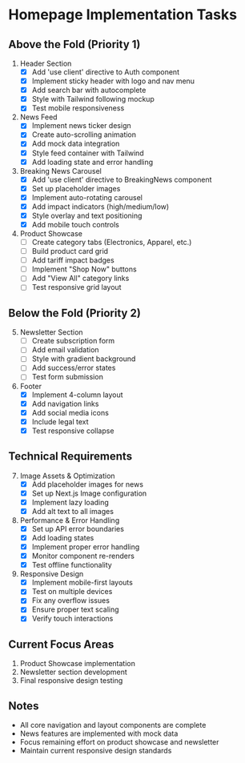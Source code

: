 # Homepage Implementation Tasks

## Above the Fold (Priority 1)

1. Header Section
   - [x] Add 'use client' directive to Auth component
   - [x] Implement sticky header with logo and nav menu
   - [x] Add search bar with autocomplete
   - [x] Style with Tailwind following mockup
   - [x] Test mobile responsiveness

2. News Feed
   - [x] Implement news ticker design
   - [x] Create auto-scrolling animation
   - [x] Add mock data integration
   - [x] Style feed container with Tailwind
   - [x] Add loading state and error handling

3. Breaking News Carousel
   - [x] Add 'use client' directive to BreakingNews component
   - [x] Set up placeholder images
   - [x] Implement auto-rotating carousel
   - [x] Add impact indicators (high/medium/low)
   - [x] Style overlay and text positioning
   - [x] Add mobile touch controls

4. Product Showcase
   - [ ] Create category tabs (Electronics, Apparel, etc.)
   - [ ] Build product card grid
   - [ ] Add tariff impact badges
   - [ ] Implement "Shop Now" buttons
   - [ ] Add "View All" category links
   - [ ] Test responsive grid layout

## Below the Fold (Priority 2)

5. Newsletter Section
   - [ ] Create subscription form
   - [ ] Add email validation
   - [ ] Style with gradient background
   - [ ] Add success/error states
   - [ ] Test form submission

6. Footer
   - [x] Implement 4-column layout
   - [x] Add navigation links
   - [x] Add social media icons
   - [x] Include legal text
   - [x] Test responsive collapse

## Technical Requirements

7. Image Assets & Optimization
   - [x] Add placeholder images for news
   - [x] Set up Next.js Image configuration
   - [x] Implement lazy loading
   - [x] Add alt text to all images

8. Performance & Error Handling
   - [x] Set up API error boundaries
   - [x] Add loading states
   - [x] Implement proper error handling
   - [x] Monitor component re-renders
   - [x] Test offline functionality

9. Responsive Design
   - [x] Implement mobile-first layouts
   - [x] Test on multiple devices
   - [x] Fix any overflow issues
   - [x] Ensure proper text scaling
   - [x] Verify touch interactions

## Current Focus Areas
1. Product Showcase implementation
2. Newsletter section development
3. Final responsive design testing

## Notes
- All core navigation and layout components are complete
- News features are implemented with mock data
- Focus remaining effort on product showcase and newsletter
- Maintain current responsive design standards 